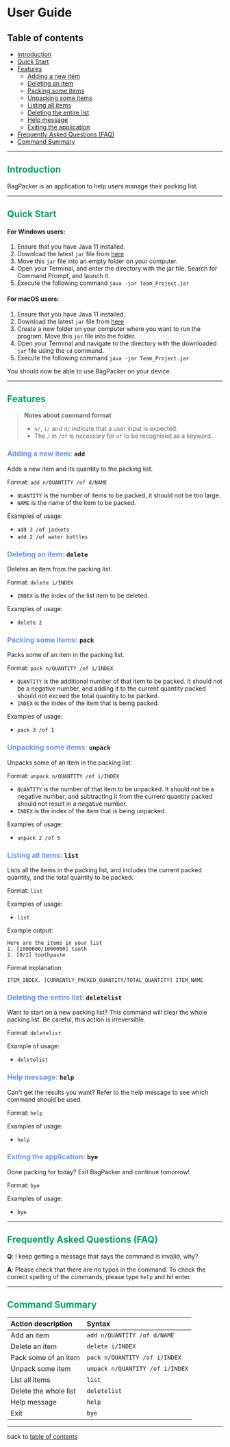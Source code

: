 # User Guide

## Table of contents
- [Introduction](#span-stylecolor00a36c-introduction-span)
- [Quick Start](#span-stylecolor00a36c-quick-start-span)
- [Features](#span-stylecolor00a36c-features-span)
  - [Adding a new item](#span-stylecolor6495ed-adding-a-new-item--span-add)
  - [Deleting an item](#span-stylecolor6495ed-deleting-an-item--span-delete)
  - [Packing some items](#span-stylecolor6495ed-packing-some-items--span-pack)
  - [Unpacking some items](#span-stylecolor6495ed-unpacking-some-items--span-unpack)
  - [Listing all items](#span-stylecolor6495ed-listing-all-items--span-list)
  - [Deleting the entire list](#span-stylecolor6495ed-deleting-the-entire-list--span-deletelist)
  - [Help message](#span-stylecolor6495ed-help-message--span-help)
  - [Exiting the application](#span-stylecolor6495ed-exiting-the-application--span-bye)
- [Frequently Asked Questions (FAQ)](#span-stylecolor00a36c-frequently-asked-questions--faq--span)
- [Command Summary](#span-stylecolor00a36c-command-summary-span)

---

## <span style="color:#00A36C">Introduction</span>

BagPacker is an application to help users manage their packing list.

---

## <span style="color:#00A36C">Quick Start</span>

#### For Windows users:
1. Ensure that you have Java 11 installed.
2. Download the latest `jar` file from [here](https://github.com/AY2223S2-CS2113-T14-2/tp/releases)
3. Move this `jar` file into an empty folder on your computer.
4. Open your Terminal, and enter the directory with the jar file. Search for Command Prompt, and launch it.
5. Execute the following command `java -jar Team_Project.jar`

#### For macOS users:
1. Ensure that you have Java 11 installed.
2. Download the latest `jar` file from [here](https://github.com/AY2223S2-CS2113-T14-2/tp/releases)
3. Create a new folder on your computer where you want to run the program. Move this `jar` file into the folder.
4. Open your Terminal and navigate to the directory with the downloaded `jar` file using the `cd` command.
5. Execute the following command `java -jar Team_Project.jar`

You should now be able to use BagPacker on your device.

---

## <span style="color:#00A36C">Features</span>
> **Notes about command format**
> - `n/`, `i/` and `d/` indicate that a user input is expected.
> - The `/` in `/of` is necessary for `of` to be recognised as a keyword.

### <span style="color:#6495ED">Adding a new item:</span> `add`
Adds a new item and its quantity to the packing list.

Format: `add n/QUANTITY /of d/NAME`
* `QUANTITY` is the number of items to be packed, it should not be too large.
* `NAME` is the name of the item to be packed.  

Examples of usage: 
* `add 3 /of jackets`
* `add 2 /of water bottles`

### <span style="color:#6495ED">Deleting an item:</span> `delete`
Deletes an item from the packing list.

Format: `delete i/INDEX`
* `INDEX` is the index of the list item to be deleted.

Examples of usage:
* `delete 2`

### <span style="color:#6495ED">Packing some items:</span> `pack`
Packs some of an item in the packing list.

Format: `pack n/QUANTITY /of i/INDEX`
* `QUANTITY` is the additional number of that item to be packed. It should not be a negative number, and adding it to the current quantity packed should not exceed the total quantity to be packed.
* `INDEX` is the index of the item that is being packed.

Examples of usage:
* `pack 3 /of 1`

### <span style="color:#6495ED">Unpacking some items:</span> `unpack`
Unpacks some of an item in the packing list.

Format: `unpack n/QUANTITY /of i/INDEX`
* `QUANTITY` is the number of that item to be unpacked. It should not be a negative number, and subtracting it from the current quantity packed should not result in a negative number.
* `INDEX` is the index of the item that is being unpacked.

Examples of usage:
* `unpack 2 /of 5`

### <span style="color:#6495ED">Listing all items:</span> `list`
Lists all the items in the packing list, and includes the current packed quantity, and the total quantity to be packed.

Format: `list`

Examples of usage:
* `list`

Example output:
``` 
Here are the items in your list
1. [1000000/1000000] tooth
2. [0/1] toothpaste
```
Format explanation:

`ITEM_INDEX. [CURRENTLY_PACKED_QUANTITY/TOTAL_QUANTITY] ITEM_NAME`

### <span style="color:#6495ED">Deleting the entire list:</span> `deletelist`
Want to start on a new packing list? This command will clear the whole packing list. 
Be careful, this action is irreversible.

Format: `deletelist`

Example of usage:
* `deletelist`

### <span style="color:#6495ED">Help message:</span> `help`
Can't get the results you want? Refer to the help message to see which command should be used.

Format: `help`

Examples of usage:
* `help`

### <span style="color:#6495ED">Exiting the application:</span> `bye`
Done packing for today? Exit BagPacker and continue tomorrow!

Format: `bye`

Examples of usage:
* `bye`

---

## <span style="color:#00A36C">Frequently Asked Questions (FAQ)</span>

**Q**: I keep getting a message that says the command is invalid, why? 

**A**: Please check that there are no typos in the command. To check the correct spelling of the commands, please type `help` and hit enter.

---

## <span style="color:#00A36C">Command Summary</span>

| Action description    | Syntax                          |
|:----------------------|:--------------------------------|
| Add an item           | `add n/QUANTITY /of d/NAME`     |
| Delete an item        | `delete i/INDEX`                |
| Pack some of an item  | `pack n/QUANTITY /of i/INDEX`   |
| Unpack some item      | `unpack n/QUANTITY /of i/INDEX` |
| List all items        | `list`                          |
| Delete the whole list | `deletelist`                    |
| Help message          | `help`                          |
| Exit                  | `bye`                           |

---
back to [table of contents](#table-of-contents)